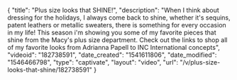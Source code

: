 {
    "title": "Plus size looks that SHINE!",
    "description": "When I think about dressing for the holidays, I always come back to shine, whether it's sequins, patent leathers or metallic sweaters, there is something for every occasion in my life! This season i'm showing you some of my favorite pieces that shine from the Macy's plus size department. Check out the links to shop all of my favorite looks from Adrianna Papell to INC International concepts",
    "videoid": "182738591",
    "date_created": "1541611806",
    "date_modified": "1546466798",
    "type": "captivate",
    "layout": "video",
    "url": "\/v\/plus-size-looks-that-shine\/182738591"
}